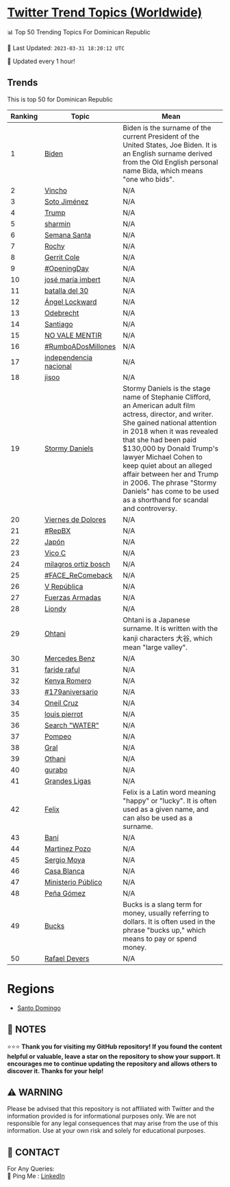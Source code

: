 [Twitter Trend Topics (Worldwide)](https://github.com/ErcinDedeoglu/Twitter-Trend-Topics)
==========


📊 Top 50 Trending Topics For Dominican Republic

📆 Last Updated: `2023-03-31 18:20:12 UTC`

🔧 Updated every 1 hour!


## Trends

This is top 50 for Dominican Republic

| Ranking | Topic | Mean |
| ------- | ------------ | ------------ |
| 1 | [Biden](http://twitter.com/search?q=Biden) | Biden is the surname of the current President of the United States, Joe Biden. It is an English surname derived from the Old English personal name Bida, which means "one who bids". |
| 2 | [Vincho](http://twitter.com/search?q=Vincho) | N/A |
| 3 | [Soto Jiménez](http://twitter.com/search?q=Soto+Jim%c3%a9nez) | N/A |
| 4 | [Trump](http://twitter.com/search?q=Trump) | N/A |
| 5 | [sharmin](http://twitter.com/search?q=sharmin) | N/A |
| 6 | [Semana Santa](http://twitter.com/search?q=Semana+Santa) | N/A |
| 7 | [Rochy](http://twitter.com/search?q=Rochy) | N/A |
| 8 | [Gerrit Cole](http://twitter.com/search?q=Gerrit+Cole) | N/A |
| 9 | [#OpeningDay](http://twitter.com/search?q=%23OpeningDay) | N/A |
| 10 | [josé maría imbert](http://twitter.com/search?q=jos%c3%a9+mar%c3%ada+imbert) | N/A |
| 11 | [batalla del 30](http://twitter.com/search?q=batalla+del+30) | N/A |
| 12 | [Ángel Lockward](http://twitter.com/search?q=%c3%81ngel+Lockward) | N/A |
| 13 | [Odebrecht](http://twitter.com/search?q=Odebrecht) | N/A |
| 14 | [Santiago](http://twitter.com/search?q=Santiago) | N/A |
| 15 | [NO VALE MENTIR](http://twitter.com/search?q=NO+VALE+MENTIR) | N/A |
| 16 | [#RumboADosMillones](http://twitter.com/search?q=%23RumboADosMillones) | N/A |
| 17 | [independencia nacional](http://twitter.com/search?q=independencia+nacional) | N/A |
| 18 | [jisoo](http://twitter.com/search?q=jisoo) | N/A |
| 19 | [Stormy Daniels](http://twitter.com/search?q=Stormy+Daniels) | Stormy Daniels is the stage name of Stephanie Clifford, an American adult film actress, director, and writer. She gained national attention in 2018 when it was revealed that she had been paid $130,000 by Donald Trump's lawyer Michael Cohen to keep quiet about an alleged affair between her and Trump in 2006. The phrase "Stormy Daniels" has come to be used as a shorthand for scandal and controversy. |
| 20 | [Viernes de Dolores](http://twitter.com/search?q=Viernes+de+Dolores) | N/A |
| 21 | [#RepBX](http://twitter.com/search?q=%23RepBX) | N/A |
| 22 | [Japón](http://twitter.com/search?q=Jap%c3%b3n) | N/A |
| 23 | [Vico C](http://twitter.com/search?q=Vico+C) | N/A |
| 24 | [milagros ortiz bosch](http://twitter.com/search?q=milagros+ortiz+bosch) | N/A |
| 25 | [#FACE_ReComeback](http://twitter.com/search?q=%23FACE_ReComeback) | N/A |
| 26 | [V República](http://twitter.com/search?q=V+Rep%c3%bablica) | N/A |
| 27 | [Fuerzas Armadas](http://twitter.com/search?q=Fuerzas+Armadas) | N/A |
| 28 | [Liondy](http://twitter.com/search?q=Liondy) | N/A |
| 29 | [Ohtani](http://twitter.com/search?q=Ohtani) | Ohtani is a Japanese surname. It is written with the kanji characters 大谷, which mean "large valley". |
| 30 | [Mercedes Benz](http://twitter.com/search?q=Mercedes+Benz) | N/A |
| 31 | [faride raful](http://twitter.com/search?q=faride+raful) | N/A |
| 32 | [Kenya Romero](http://twitter.com/search?q=Kenya+Romero) | N/A |
| 33 | [#179aniversario](http://twitter.com/search?q=%23179aniversario) | N/A |
| 34 | [Oneil Cruz](http://twitter.com/search?q=Oneil+Cruz) | N/A |
| 35 | [louis pierrot](http://twitter.com/search?q=louis+pierrot) | N/A |
| 36 | [Search "WATER"](http://twitter.com/search?q=Search+%22WATER%22) | N/A |
| 37 | [Pompeo](http://twitter.com/search?q=Pompeo) | N/A |
| 38 | [Gral](http://twitter.com/search?q=Gral) | N/A |
| 39 | [Othani](http://twitter.com/search?q=Othani) | N/A |
| 40 | [gurabo](http://twitter.com/search?q=gurabo) | N/A |
| 41 | [Grandes Ligas](http://twitter.com/search?q=Grandes+Ligas) | N/A |
| 42 | [Felix](http://twitter.com/search?q=Felix) | Felix is a Latin word meaning "happy" or "lucky". It is often used as a given name, and can also be used as a surname. |
| 43 | [Baní](http://twitter.com/search?q=Ban%c3%ad) | N/A |
| 44 | [Martinez Pozo](http://twitter.com/search?q=Martinez+Pozo) | N/A |
| 45 | [Sergio Moya](http://twitter.com/search?q=Sergio+Moya) | N/A |
| 46 | [Casa Blanca](http://twitter.com/search?q=Casa+Blanca) | N/A |
| 47 | [Ministerio Público](http://twitter.com/search?q=Ministerio+P%c3%bablico) | N/A |
| 48 | [Peña Gómez](http://twitter.com/search?q=Pe%c3%b1a+G%c3%b3mez) | N/A |
| 49 | [Bucks](http://twitter.com/search?q=Bucks) | Bucks is a slang term for money, usually referring to dollars. It is often used in the phrase "bucks up," which means to pay or spend money. |
| 50 | [Rafael Devers](http://twitter.com/search?q=Rafael+Devers) | N/A |



# Regions

* [Santo Domingo](</Dominican Republic/Santo Domingo.md>)



## 📝 NOTES

⭐⭐⭐ **Thank you for visiting my GitHub repository! If you found the content helpful or valuable, leave a star on the repository to show your support. It encourages me to continue updating the repository and allows others to discover it. Thanks for your help!**


## ⚠️ WARNING

Please be advised that this repository is not affiliated with Twitter and the information provided is for informational purposes only. We are not responsible for any legal consequences that may arise from the use of this information. Use at your own risk and solely for educational purposes.


## 📨 CONTACT

 For Any Queries:  
            🏓 Ping Me : [LinkedIn](https://www.linkedin.com/in/ercindedeoglu/)
